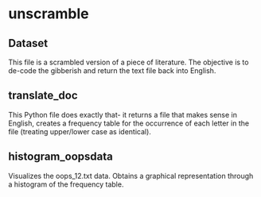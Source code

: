 # unscramble

## Dataset
This file is a scrambled version of a piece of literature. The objective is to de-code the gibberish and return the text file back into English.

## translate_doc
This Python file does exactly that- it returns a file that makes sense in English, creates a frequency table for the occurrence of each letter in the file (treating upper/lower case as identical).

## histogram_oopsdata
Visualizes the oops_12.txt data. Obtains a graphical representation through a histogram of the frequency table.
